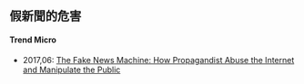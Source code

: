 ## 假新聞的危害
#### Trend Micro  
- 2017,06: [The Fake News Machine: How Propagandist Abuse the Internet and Manipulate the Public](http://documents.trendmicro.com/assets/white_papers/wp-fake-news-machine-how-propagandists-abuse-the-internet.pdf?_ga=2.117063430.1073547711.1497355570-1028938869.1495462143)
